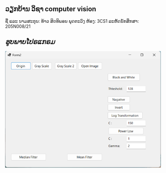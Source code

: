 ## ວຽກບ້ານ ວິຊາ computer vision

ຊື່ ແລະ ນາມສະກຸນ: ທ້າວ ສິດທິພອນ ພຸດຕະວົງ
ຫ້ອງ: 3CS1
ລະຫັດນັກສຶກສາ: 205N008/21



## *ຮູບພາບໂປຣແກຣມ*
![enter image description here](https://github.com/SitthiphoneDev/Adjust-Ptcture/blob/master/Pic/home.png)
